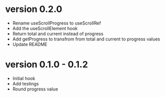 # version 0.2.0

* Rename useScrollProgress to useScrollRef
* Add the useScrollElement hook
* Return total and current instead of progress
* Add getProgress to transfrom from total and current to progress values
* Update README

# version 0.1.0 - 0.1.2

* Initial hook
* Add testings
* Round progress value
